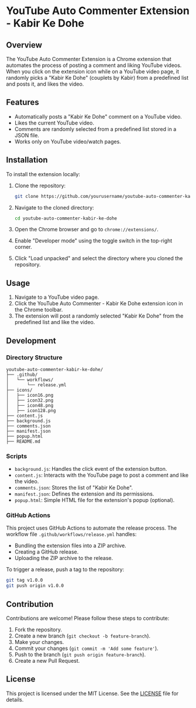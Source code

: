 # YouTube Auto Commenter Extension - Kabir Ke Dohe

## Overview

The YouTube Auto Commenter Extension is a Chrome extension that automates the process of posting a comment and liking YouTube videos. When you click on the extension icon while on a YouTube video page, it randomly picks a "Kabir Ke Dohe" (couplets by Kabir) from a predefined list and posts it, and likes the video.

## Features

- Automatically posts a "Kabir Ke Dohe" comment on a YouTube video.
- Likes the current YouTube video.
- Comments are randomly selected from a predefined list stored in a JSON file.
- Works only on YouTube video/watch pages.

## Installation

To install the extension locally:

1. Clone the repository:

   ```sh
   git clone https://github.com/yourusername/youtube-auto-commenter-kabir-ke-dohe.git
   ```

2. Navigate to the cloned directory:

   ```sh
   cd youtube-auto-commenter-kabir-ke-dohe
   ```

3. Open the Chrome browser and go to `chrome://extensions/`.

4. Enable "Developer mode" using the toggle switch in the top-right corner.

5. Click "Load unpacked" and select the directory where you cloned the repository.

## Usage

1. Navigate to a YouTube video page.
2. Click the YouTube Auto Commenter - Kabir Ke Dohe extension icon in the Chrome toolbar.
3. The extension will post a randomly selected "Kabir Ke Dohe" from the predefined list and like the video.

## Development

### Directory Structure

```
youtube-auto-commenter-kabir-ke-dohe/
├── .github/
│   └── workflows/
│       └── release.yml
├── icons/
│   ├── icon16.png
│   ├── icon32.png
│   ├── icon48.png
│   ├── icon128.png
├── content.js
├── background.js
├── comments.json
├── manifest.json
├── popup.html
├── README.md
```

### Scripts

- `background.js`: Handles the click event of the extension button.
- `content.js`: Interacts with the YouTube page to post a comment and like the video.
- `comments.json`: Stores the list of "Kabir Ke Dohe".
- `manifest.json`: Defines the extension and its permissions.
- `popup.html`: Simple HTML file for the extension's popup (optional).

### GitHub Actions

This project uses GitHub Actions to automate the release process. The workflow file `.github/workflows/release.yml` handles:

- Bundling the extension files into a ZIP archive.
- Creating a GitHub release.
- Uploading the ZIP archive to the release.

To trigger a release, push a tag to the repository:

```sh
git tag v1.0.0
git push origin v1.0.0
```

## Contribution

Contributions are welcome! Please follow these steps to contribute:

1. Fork the repository.
2. Create a new branch (`git checkout -b feature-branch`).
3. Make your changes.
4. Commit your changes (`git commit -m 'Add some feature'`).
5. Push to the branch (`git push origin feature-branch`).
6. Create a new Pull Request.

## License

This project is licensed under the MIT License. See the [LICENSE](LICENSE) file for details.
